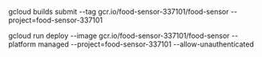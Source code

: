 gcloud builds submit --tag gcr.io/food-sensor-337101/food-sensor  --project=food-sensor-337101

gcloud run deploy --image gcr.io/food-sensor-337101/food-sensor --platform managed  --project=food-sensor-337101 --allow-unauthenticated